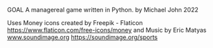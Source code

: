 GOAL
A managereal game written in Python.
by Michael John 2022

Uses 
Money icons created by Freepik - Flaticon
https://www.flaticon.com/free-icons/money
and
Music by Eric Matyas www.soundimage.org
https://soundimage.org/sports